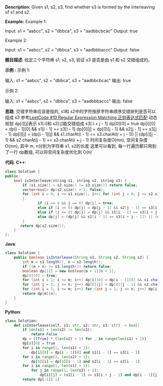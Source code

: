 __Description__:
Given s1, s2, s3, find whether s3 is formed by the interleaving of s1 and s2.

__Example:__
Example 1:

Input: s1 = "aabcc", s2 = "dbbca", s3 = "aadbbcbcac"
Output: true

Example 2:

Input: s1 = "aabcc", s2 = "dbbca", s3 = "aadbbbaccc"
Output: false

__题目描述__:
给定三个字符串 s1, s2, s3, 验证 s3 是否是由 s1 和 s2 交错组成的。

__示例 :__
示例 1:

输入: s1 = "aabcc", s2 = "dbbca", s3 = "aadbbcbcac"
输出: true

示例 2:

输入: s1 = "aabcc", s2 = "dbbca", s3 = "aadbbbaccc"
输出: false

__思路__:
交错字符串应该是指的, s1和 s2中的字符按原字符串顺序交错排列是否可以组成 s3
参考[LeetCode #10 Regular Expression Matching 正则表达式匹配](https://www.jianshu.com/p/43a16636dc1a)
动态规划
dp[i][j]表示 s1[:i]和 s2[:j]能交错组成 s3[:i + j - 1]
dp[0][0] = true
dp[i][0] = dp[i - 1][0] && s1[i - 1] == s3[i - 1]
dp[0][j] = dp[0][j - 1] && s2[j - 1] == s3[j - 1]
dp[i][j] = (dp[i - 1][j] && s1.charAt(i - 1) == s3.charAt(i + j - 1)) || (dp[i][j - 1] && s2.charAt(j - 1) == s3.charAt(i + j - 1)
时间复杂度O(mn), 空间复杂度O(mn), 其中 m, n分别为字符串 s1, s2的长度
这里可以看到, 每一行遍历都只用到了一行 dp数组, 可以将空间复杂度优化到 O(n)

__代码__:
__C++__:
```C++
class Solution {
public:
    bool isInterleave(string s1, string s2, string s3) {
        if (s1.size() + s2.size() != s3.size()) return false;
        vector<bool> dp(s2.size() + 1, false);
        for (int i = 0; i <= s1.size(); i++) for (int j = 0; j <= s2.size(); j++) 
        {
               if (i == 0 && j == 0) dp[j] = true;
               else if (i == 0) dp[j] = dp[j - 1] && s2[j - 1] == s3[i + j - 1];
               else if (j == 0) dp[j] = dp[j] && s1[i - 1] == s3[i + j - 1];
               else dp[j] = (dp[j] && s1[i - 1] == s3[i + j - 1]) || (dp[j - 1] && s2[j - 1] == s3[i + j - 1]);
        }
       return dp[s2.size()];
    }
};
```

__Java__:
```Java
class Solution {
    public boolean isInterleave(String s1, String s2, String s3) {
        int m = s1.length(), n = s2.length();
        if ((m + n) != s3.length()) return false;
        boolean dp[][] = new boolean[m + 1][n + 1];
        dp[0][0] = true;
        for (int i = 1; i <= m; i++) dp[i][0] = dp[i - 1][0] && s1.charAt(i - 1) == s3.charAt(i - 1);
        for (int j = 1; j <= n; j++) dp[0][j] = dp[0][j - 1] && s2.charAt(j - 1) == s3.charAt(j - 1);
        for (int i = 1; i <= m; i++) for (int j = 1; j <= n; j++) dp[i][j] = (dp[i - 1][j] && s1.charAt(i - 1) == s3.charAt(i + j - 1)) || (dp[i][j - 1] && s2.charAt(j - 1) == s3.charAt(i + j - 1));
        return dp[m][n];
    }
}
```

__Python__:
```Python
class Solution:
    def isInterleave(self, s1: str, s2: str, s3: str) -> bool:
        if len(s1) + len(s2) != len(s3):
            return False
        dp = [[True] * (len(s2) + 1) for _ in range(len(s1) + 1)]
        dp[0][0] = True
        for i in range(1, len(s1) + 1):
            dp[i][0] = dp[i - 1][0] and s1[i - 1] == s3[i - 1]
        for i in range(1, len(s2) + 1):
            dp[0][i] = dp[0][i - 1] and s2[i - 1] == s3[i - 1]
        for i in range(1, len(s1) + 1):
            for j in range(1, len(s2) + 1):
                dp[i][j] = (s1[i - 1] == s3[i + j - 1] and dp[i - 1][j]) or (s2[j - 1] == s3[i + j - 1] and dp[i][j - 1])
        return dp[-1][-1]
```